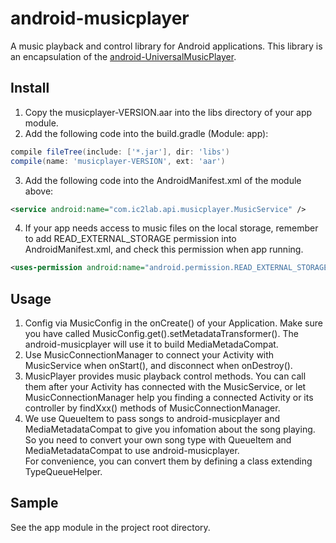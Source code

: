 android-musicplayer
===================

A music playback and control library for Android applications. This library is an encapsulation 
of the [android-UniversalMusicPlayer][1].

Install
--------

1. Copy the musicplayer-VERSION.aar into the libs directory of your app module.
2. Add the following code into the build.gradle (Module: app):
```groovy
compile fileTree(include: ['*.jar'], dir: 'libs')
compile(name: 'musicplayer-VERSION', ext: 'aar')
```
3. Add the following code into the AndroidManifest.xml of the module above:
```xml
<service android:name="com.ic2lab.api.musicplayer.MusicService" />
```
4. If your app needs access to music files on the local storage, remember to add 
READ_EXTERNAL_STORAGE permission into AndroidManifest.xml, and check this permission 
when app running.
```xml
<uses-permission android:name="android.permission.READ_EXTERNAL_STORAGE" />
```


Usage
--------

1. Config via MusicConfig in the onCreate() of your Application. Make sure you have called 
MusicConfig.get().setMetadataTransformer(). The android-musicplayer will use it to build 
MediaMetadaCompat.
2. Use MusicConnectionManager to connect your Activity with MusicService when onStart(), and 
disconnect when onDestroy().
3. MusicPlayer provides music playback control methods. You can call them after your Activity 
has connected with the MusicService, or let MusicConnectionManager help you finding a connected 
Activity or its controller by findXxx() methods of MusicConnectionManager.
4. We use QueueItem to pass songs to android-musicplayer and MediaMetadataCompat to give you 
infomation about the song playing. So you need to convert your own song type with QueueItem and 
MediaMetadataCompat to use android-musicplayer.   
For convenience, you can convert them by defining a class extending TypeQueueHelper.


Sample
--------

See the app module in the project root directory.


[1]: https://github.com/googlesamples/android-UniversalMusicPlayer